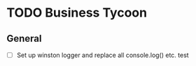# TODO Business Tycoon

## General

- [ ] Set up winston logger and replace all console.log() etc. test
